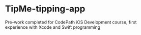 # TipMe-tipping-app
 Pre-work completed for CodePath iOS Development course, first experience with Xcode and Swift programming
